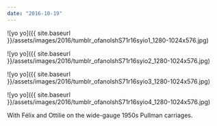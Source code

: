 ```yaml
---
date: "2016-10-19"
---
```


![yo yo]({{ site.baseurl }}/assets/images/2016/tumblr_ofanolshS71r16syio1_1280-1024x576.jpg)

![yo yo]({{ site.baseurl }}/assets/images/2016/tumblr_ofanolshS71r16syio2_1280-1024x576.jpg)

![yo yo]({{ site.baseurl }}/assets/images/2016/tumblr_ofanolshS71r16syio3_1280-1024x576.jpg)

![yo yo]({{ site.baseurl }}/assets/images/2016/tumblr_ofanolshS71r16syio4_1280-1024x576.jpg)

With Félix and Ottilie on the wide-gauge 1950s Pullman carriages.
